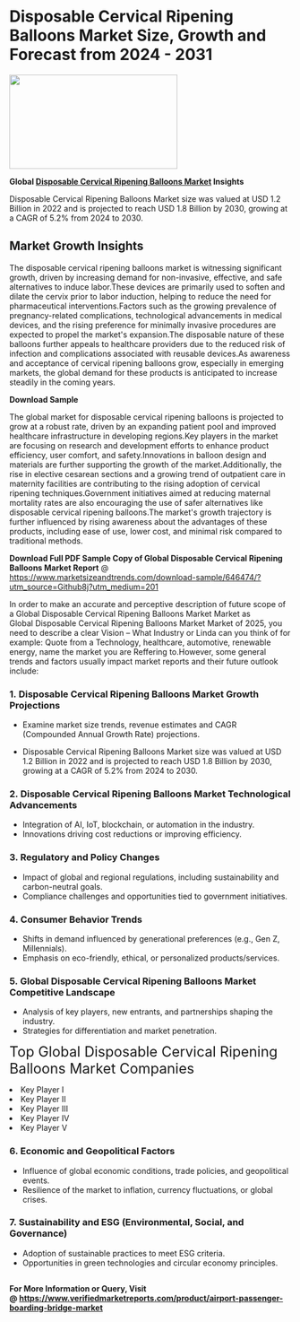 <H1>Disposable Cervical Ripening Balloons Market Size, Growth and Forecast from 2024 - 2031</H1><img class="aligncenter size-medium wp-image-584254" src="https://thirdeyenews.in/wp-content/uploads/2024/09/Global-Market-Research-300x168.jpeg" alt="" width="300" height="168" /><p><strong>Global&nbsp;<a href="https://www.marketsizeandtrends.com/download-sample/646474/?utm_source=Github8j?utm_medium=201">Disposable Cervical Ripening Balloons Market</a> Insights</strong></p><p>Disposable Cervical Ripening Balloons Market size was valued at USD 1.2 Billion in 2022 and is projected to reach USD 1.8 Billion by 2030, growing at a CAGR of 5.2% from 2024 to 2030.</p><p><h2>Market Growth Insights</h2> <p>The disposable cervical ripening balloons market is witnessing significant growth, driven by increasing demand for non-invasive, effective, and safe alternatives to induce labor.These devices are primarily used to soften and dilate the cervix prior to labor induction, helping to reduce the need for pharmaceutical interventions.Factors such as the growing prevalence of pregnancy-related complications, technological advancements in medical devices, and the rising preference for minimally invasive procedures are expected to propel the market's expansion.The disposable nature of these balloons further appeals to healthcare providers due to the reduced risk of infection and complications associated with reusable devices.As awareness and acceptance of cervical ripening balloons grow, especially in emerging markets, the global demand for these products is anticipated to increase steadily in the coming years.</p> <p><strong>Download Sample</strong></p> <p>The global market for disposable cervical ripening balloons is projected to grow at a robust rate, driven by an expanding patient pool and improved healthcare infrastructure in developing regions.Key players in the market are focusing on research and development efforts to enhance product efficiency, user comfort, and safety.Innovations in balloon design and materials are further supporting the growth of the market.Additionally, the rise in elective cesarean sections and a growing trend of outpatient care in maternity facilities are contributing to the rising adoption of cervical ripening techniques.Government initiatives aimed at reducing maternal mortality rates are also encouraging the use of safer alternatives like disposable cervical ripening balloons.The market's growth trajectory is further influenced by rising awareness about the advantages of these products, including ease of use, lower cost, and minimal risk compared to traditional methods.<p><span class=""><strong>Download Full PDF Sample Copy of Global Disposable Cervical Ripening Balloons Market Report</strong> @ <a href="https://www.marketsizeandtrends.com/download-sample/646474/?utm_source=Github8j?utm_medium=201" target="_blank">https://www.marketsizeandtrends.com/download-sample/646474/?utm_source=Github8j?utm_medium=201</a></span></p><p>In order to make an accurate and perceptive description of future scope of a Global&nbsp;Disposable Cervical Ripening Balloons Market Market as Global&nbsp;Disposable Cervical Ripening Balloons Market Market of 2025, you need to describe a clear Vision &ndash; What Industry or Linda can you think of for example: Quote from a Technology, healthcare, automotive, renewable energy, name the market you are Reffering to.However, some general trends and factors usually impact market reports and their future outlook include:</p><h3>1.&nbsp;<strong>Disposable Cervical Ripening Balloons Market Growth Projections</strong></h3><ul><li>Examine market size trends, revenue estimates and CAGR (Compounded Annual Growth Rate) projections.</li><li><p>Disposable Cervical Ripening Balloons Market size was valued at USD 1.2 Billion in 2022 and is projected to reach USD 1.8 Billion by 2030, growing at a CAGR of 5.2% from 2024 to 2030.</p></li></ul><h3>2.&nbsp;<strong>Disposable Cervical Ripening Balloons Market Technological Advancements</strong></h3><ul><li>Integration of AI, IoT, blockchain, or automation in the industry.</li><li>Innovations driving cost reductions or improving efficiency.</li></ul><h3>3.&nbsp;<strong>Regulatory and Policy Changes</strong></h3><ul><li>Impact of global and regional regulations, including sustainability and carbon-neutral goals.</li><li>Compliance challenges and opportunities tied to government initiatives.</li></ul><h3>4.&nbsp;<strong>Consumer Behavior Trends</strong></h3><ul><li>Shifts in demand influenced by generational preferences (e.g., Gen Z, Millennials).</li><li>Emphasis on eco-friendly, ethical, or personalized products/services.</li></ul><h3>5.&nbsp;<strong>Global Disposable Cervical Ripening Balloons Market Competitive Landscape</strong></h3><ul><li>Analysis of key players, new entrants, and partnerships shaping the industry.</li><li>Strategies for differentiation and market penetration.</li></ul><p data-pm-slice="1 1 []"><span style="color: inherit; font-family: inherit; font-size: 25px;">Top Global Disposable Cervical Ripening Balloons Market Companies</span></p><div class="" data-test-id=""><p><li>Key Player I</li><li> Key Player II</li><li> Key Player III</li><li> Key Player IV</li><li> Key Player V</li></p></div><h3>6.&nbsp;<strong>Economic and Geopolitical Factors</strong></h3><ul><li>Influence of global economic conditions, trade policies, and geopolitical events.</li><li>Resilience of the market to inflation, currency fluctuations, or global crises.</li></ul><h3>7.&nbsp;<strong>Sustainability and ESG (Environmental, Social, and Governance)</strong></h3><ul><li>Adoption of sustainable practices to meet ESG criteria.</li><li>Opportunities in green technologies and circular economy principles.</li></ul><h2><strong style="font-size: 14px;">For More Information or Query, Visit @&nbsp;</strong><a style="background-color: #ffffff; font-size: 14px;" href="https://www.marketsizeandtrends.com/report/disposable-cervical-ripening-balloons-market/" target="_blank">https://www.verifiedmarketreports.com/product/airport-passenger-boarding-bridge-market</a></h2>